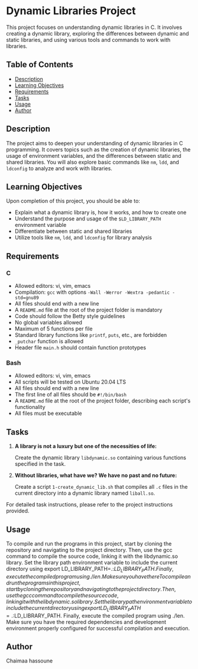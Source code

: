# Dynamic Libraries Project

This project focuses on understanding dynamic libraries in C. It involves creating a dynamic library, exploring the differences between dynamic and static libraries, and using various tools and commands to work with libraries.

## Table of Contents

- [Description](#description)
- [Learning Objectives](#learning-objectives)
- [Requirements](#requirements)
- [Tasks](#tasks)
- [Usage](#usage)
- [Author](#author)

## Description

The project aims to deepen your understanding of dynamic libraries in C programming. It covers topics such as the creation of dynamic libraries, the usage of environment variables, and the differences between static and shared libraries. You will also explore basic commands like `nm`, `ldd`, and `ldconfig` to analyze and work with libraries.

## Learning Objectives

Upon completion of this project, you should be able to:

- Explain what a dynamic library is, how it works, and how to create one
- Understand the purpose and usage of the `$LD_LIBRARY_PATH` environment variable
- Differentiate between static and shared libraries
- Utilize tools like `nm`, `ldd`, and `ldconfig` for library analysis

## Requirements

### C

- Allowed editors: vi, vim, emacs
- Compilation: `gcc` with options `-Wall -Werror -Wextra -pedantic -std=gnu89`
- All files should end with a new line
- A `README.md` file at the root of the project folder is mandatory
- Code should follow the Betty style guidelines
- No global variables allowed
- Maximum of 5 functions per file
- Standard library functions like `printf`, `puts`, etc., are forbidden
- `_putchar` function is allowed
- Header file `main.h` should contain function prototypes

### Bash

- Allowed editors: vi, vim, emacs
- All scripts will be tested on Ubuntu 20.04 LTS
- All files should end with a new line
- The first line of all files should be `#!/bin/bash`
- A `README.md` file at the root of the project folder, describing each script's functionality
- All files must be executable

## Tasks

1. **A library is not a luxury but one of the necessities of life:**

   Create the dynamic library `libdynamic.so` containing various functions specified in the task.

2. **Without libraries, what have we? We have no past and no future:**

   Create a script `1-create_dynamic_lib.sh` that compiles all `.c` files in the current directory into a dynamic library named `liball.so`.

For detailed task instructions, please refer to the project instructions provided.

## Usage

To compile and run the programs in this project, start by cloning the repository and navigating to the project directory. Then, use the gcc command to compile the source code, linking it with the libdynamic.so library. Set the library path environment variable to include the current directory using export LD_LIBRARY_PATH=.:$LD_LIBRARY_PATH. Finally, execute the compiled program using ./len. Make sure you have the reTo compile and run the programs in this project, start by cloning the repository and navigating to the project directory. Then, use the gcc command to compile the source code, linking it with the libdynamic.so library. Set the library path environment variable to include the current directory using export LD_LIBRARY_PATH=.:$LD_LIBRARY_PATH. Finally, execute the compiled program using ./len. Make sure you have the required dependencies and development environment properly configured for successful compilation and execution.

## Author
Chaimaa hassoune
